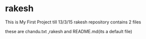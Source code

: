 # rakesh

This is My First Project
till 13/3/15 rakesh repository contains 2 files

these are chandu.txt ,rakesh and README.md(its a default file)

